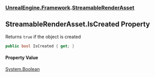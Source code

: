 ### [UnrealEngine.Framework](./UnrealEngine-Framework.md 'UnrealEngine.Framework').[StreamableRenderAsset](./UnrealEngine-Framework-StreamableRenderAsset.md 'UnrealEngine.Framework.StreamableRenderAsset')
## StreamableRenderAsset.IsCreated Property
Returns `true` if the object is created  
```csharp
public bool IsCreated { get; }
```
#### Property Value
[System.Boolean](https://docs.microsoft.com/en-us/dotnet/api/System.Boolean 'System.Boolean')  
